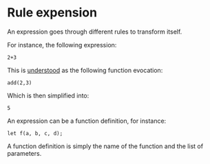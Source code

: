 # Rule expension

An expression goes through different rules to transform itself.

For instance, the following expression:

```
2+3
```

This is [understood](operatorsAsRules.md) as the following function evocation:

```
add(2,3)
```

Which is then simplified into:

```
5
```

An expression can be a function definition, for instance:

```
let f(a, b, c, d);
```

A function definition is simply the name of the function and the list of parameters.
